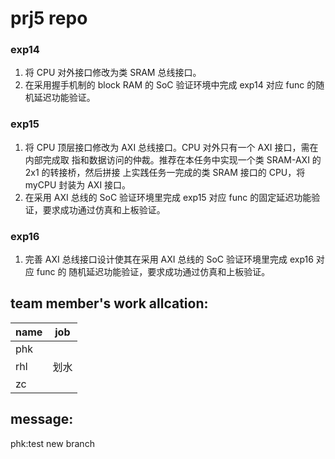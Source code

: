 # prj5 repo

### exp14

1. 将 CPU 对外接口修改为类 SRAM 总线接口。
2. 在采用握手机制的 block RAM 的 SoC 验证环境中完成 exp14 对应 func 的随机延迟功能验证。

### exp15

1. 将 CPU 顶层接口修改为 AXI 总线接口。CPU 对外只有一个 AXI 接口，需在内部完成取
指和数据访问的仲裁。推荐在本任务中实现一个类 SRAM-AXI 的 2x1 的转接桥，然后拼接
上实践任务一完成的类 SRAM 接口的 CPU，将 myCPU 封装为 AXI 接口。
2. 在采用 AXI 总线的 SoC 验证环境里完成 exp15 对应 func 的固定延迟功能验证，要求成功通过仿真和上板验证。

### exp16

1. 完善 AXI 总线接口设计使其在采用 AXI 总线的 SoC 验证环境里完成 exp16 对应 func 的
随机延迟功能验证，要求成功通过仿真和上板验证。

## team member's work allcation:

| name | job |
| ---- | --- |
| phk  |  |
| rhl  | 划水 |
| zc   |  |

## message:
phk:test new branch
